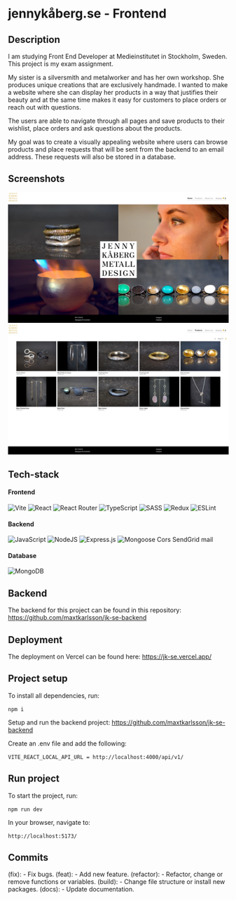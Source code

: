 # jennykåberg.se - Frontend

## Description

I am studying Front End Developer at Medieinstitutet in Stockholm, Sweden. This project is my exam assignment.

My sister is a silversmith and metalworker and has her own workshop. She produces unique creations that are exclusively handmade. I wanted to make a website where she can display her products in a way that justifies their beauty and at the same time makes it easy for customers to place orders or reach out with questions.

The users are able to navigate through all pages and save products to their wishlist, place orders and ask questions about the products.

My goal was to create a visually appealing website where users can browse products and place requests that will be sent from the backend to an email address. These requests will also be stored in a database.

## Screenshots

![Home](https://raw.githubusercontent.com/maxtkarlsson/jk-se/main/public/screenshots/Home.webp)
![Products](https://raw.githubusercontent.com/maxtkarlsson/jk-se/main/public/screenshots/Products.webp)

## Tech-stack

#### Frontend

![Vite](https://img.shields.io/badge/vite-%23646CFF.svg?style=for-the-badge&logo=vite&logoColor=white)
![React](https://img.shields.io/badge/react-%2320232a.svg?style=for-the-badge&logo=react&logoColor=%2361DAFB)
![React Router](https://img.shields.io/badge/React_Router-CA4245?style=for-the-badge&logo=react-router&logoColor=white)
![TypeScript](https://img.shields.io/badge/typescript-%23007ACC.svg?style=for-the-badge&logo=typescript&logoColor=white)
![SASS](https://img.shields.io/badge/SASS-hotpink.svg?style=for-the-badge&logo=SASS&logoColor=white)
![Redux](https://img.shields.io/badge/redux-%23593d88.svg?style=for-the-badge&logo=redux&logoColor=white)
![ESLint](https://img.shields.io/badge/ESLint-4B3263?style=for-the-badge&logo=eslint&logoColor=white)

#### Backend

![JavaScript](https://img.shields.io/badge/javascript-%23323330.svg?style=for-the-badge&logo=javascript&logoColor=%23F7DF1E)
![NodeJS](https://img.shields.io/badge/node.js-6DA55F?style=for-the-badge&logo=node.js&logoColor=white)
![Express.js](https://img.shields.io/badge/express.js-%23404d59.svg?style=for-the-badge&logo=express&logoColor=%2361DAFB)
![Mongoose](https://img.shields.io/badge/Mongoose-880000.svg?style=for-the-badge&logo=Mongoose&logoColor=white)
Cors
SendGrid mail

#### Database

![MongoDB](https://img.shields.io/badge/MongoDB-%234ea94b.svg?style=for-the-badge&logo=mongodb&logoColor=white)

## Backend

The backend for this project can be found in this repository:
https://github.com/maxtkarlsson/jk-se-backend

## Deployment

The deployment on Vercel can be found here:
https://jk-se.vercel.app/

## Project setup

To install all dependencies, run:

```
npm i
```

Setup and run the backend project:
https://github.com/maxtkarlsson/jk-se-backend

Create an .env file and add the following:

```
VITE_REACT_LOCAL_API_URL = http://localhost:4000/api/v1/
```

## Run project

To start the project, run:

```
npm run dev
```

In your browser, navigate to:

```
http://localhost:5173/
```

## Commits

(fix): - Fix bugs.
(feat): - Add new feature.
(refactor): - Refactor, change or remove functions or variables.
(build): - Change file structure or install new packages.
(docs): - Update documentation.
